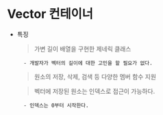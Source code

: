 # Vector 컨테이너

- 특징

    > 가변 길이 배열을 구현한 제네릭 클래스

        - 개발자가 벡터의 길이에 대한 고민을 할 필요가 없다.

    > 원소의 저장, 삭제, 검색 등 다양한 멤버 함수 지원

    > 벡터에 저장된 원소는 인덱스로 접근이 가능하다.

        - 인덱스는 0부터 시작한다.
